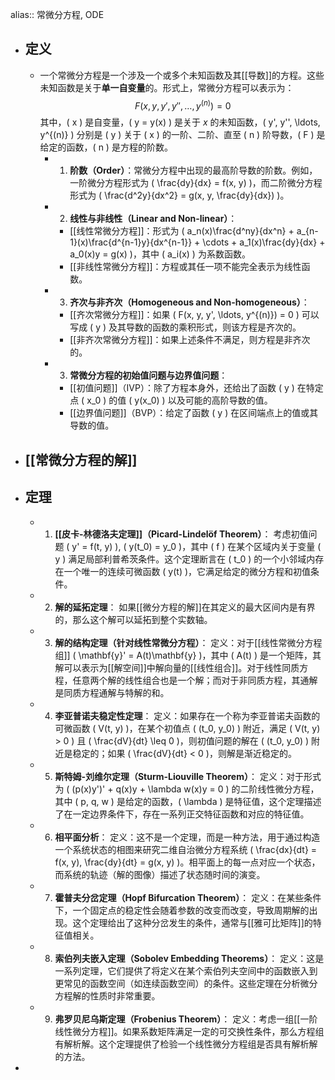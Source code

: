 alias:: 常微分方程, ODE

- ## 定义
	- 一个常微分方程是一个涉及一个或多个未知函数及其[[导数]]的方程。这些未知函数是关于**单一自变量**的。形式上，常微分方程可以表示为：
	  $$ F(x, y, y', y'', \ldots, y^{(n)}) = 0$$
	  其中，\( x \) 是自变量，\( y = y(x) \) 是关于 $x$ 的未知函数，\( y', y'', \ldots, y^{(n)} \) 分别是 \( y \) 关于 \( x \) 的一阶、二阶、直至 \( n \) 阶导数，\( F \) 是给定的函数，\( n \) 是方程的阶数。
		- 1. **阶数（Order）**：常微分方程中出现的最高阶导数的阶数。例如，一阶微分方程形式为 \( \frac{dy}{dx} = f(x, y) \)，而二阶微分方程形式为 \( \frac{d^2y}{dx^2} = g(x, y, \frac{dy}{dx}) \)。
		- 2. **线性与非线性（Linear and Non-linear）**：
			- [[线性常微分方程]]：形式为 \( a_n(x)\frac{d^ny}{dx^n} + a_{n-1}(x)\frac{d^{n-1}y}{dx^{n-1}} + \cdots + a_1(x)\frac{dy}{dx} + a_0(x)y = g(x) \)，其中 \( a_i(x) \) 为系数函数。
			- [[非线性常微分方程]]：方程或其任一项不能完全表示为线性函数。
		- 3. **齐次与非齐次（Homogeneous and Non-homogeneous）**：
			- [[齐次常微分方程]]：如果 \( F(x, y, y', \ldots, y^{(n)}) = 0 \) 可以写成 \( y \) 及其导数的函数的乘积形式，则该方程是齐次的。
			- [[非齐次常微分方程]]：如果上述条件不满足，则方程是非齐次的。
		- 3. **常微分方程的初始值问题与边界值问题**：
			- [[初值问题]]（IVP）：除了方程本身外，还给出了函数 \( y \) 在特定点 \( x_0 \) 的值 \( y(x_0) \) 以及可能的高阶导数的值。
			- [[边界值问题]]（BVP）：给定了函数 \( y \) 在区间端点上的值或其导数的值。
- ## [[常微分方程的解]]
- ## 定理
	- 1. **[[皮卡-林德洛夫定理]]（Picard-Lindelöf Theorem）**：
	   考虑初值问题 \( y' = f(t, y) \), \( y(t_0) = y_0 \)，其中 \( f \) 在某个区域内关于变量 \( y \) 满足局部利普希茨条件。这个定理断言在 \( t_0 \) 的一个小邻域内存在一个唯一的连续可微函数 \( y(t) \)，它满足给定的微分方程和初值条件。
	- 2. **解的延拓定理**：
	   如果[[微分方程的解]]在其定义的最大区间内是有界的，那么这个解可以延拓到整个实数轴。
	- 3. **解的结构定理（针对线性常微分方程）**：
	   定义：对于[[线性常微分方程组]] \( \mathbf{y}' = A(t)\mathbf{y} \)，其中 \( A(t) \) 是一个矩阵，其解可以表示为[[解空间]]中解向量的[[线性组合]]。对于线性同质方程，任意两个解的线性组合也是一个解；而对于非同质方程，其通解是同质方程通解与特解的和。
	- 4. **李亚普诺夫稳定性定理**：
	   定义：如果存在一个称为李亚普诺夫函数的可微函数 \( V(t, y) \)，在某个初值点 \( (t_0, y_0) \) 附近，满足 \( V(t, y) > 0 \) 且 \( \frac{dV}{dt} \leq 0 \)，则初值问题的解在 \( (t_0, y_0) \) 附近是稳定的；如果 \( \frac{dV}{dt} < 0 \)，则解是渐近稳定的。
	- 5. **斯特姆-刘维尔定理（Sturm-Liouville Theorem）**：
	   定义：对于形式为 \( (p(x)y')' + q(x)y + \lambda w(x)y = 0 \) 的二阶线性微分方程，其中 \( p, q, w \) 是给定的函数，\( \lambda \) 是特征值，这个定理描述了在一定边界条件下，存在一系列正交特征函数和对应的特征值。
	- 6. **相平面分析**：
	   定义：这不是一个定理，而是一种方法，用于通过构造一个系统状态的相图来研究二维自治微分方程系统 \( \frac{dx}{dt} = f(x, y), \frac{dy}{dt} = g(x, y) \)。相平面上的每一点对应一个状态，而系统的轨迹（解的图像）描述了状态随时间的演变。
	- 7. **霍普夫分岔定理（Hopf Bifurcation Theorem）**：
	   定义：在某些条件下，一个固定点的稳定性会随着参数的改变而改变，导致周期解的出现。这个定理给出了这种分岔发生的条件，通常与[[雅可比矩阵]]的特征值相关。
	- 8. **索伯列夫嵌入定理（Sobolev Embedding Theorems）**：
	   定义：这是一系列定理，它们提供了将定义在某个索伯列夫空间中的函数嵌入到更常见的函数空间（如连续函数空间）的条件。这些定理在分析微分方程解的性质时非常重要。
	- 9. **弗罗贝尼乌斯定理（Frobenius Theorem）**：
	   定义：考虑一组[[一阶线性微分方程]]。如果系数矩阵满足一定的可交换性条件，那么方程组有解析解。这个定理提供了检验一个线性微分方程组是否具有解析解的方法。
-
